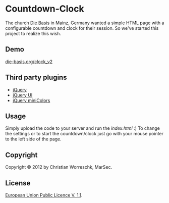 # Countdown-Clock
The church [Die Basis](http://www.die-basis.org) in Mainz, Germany wanted a simple HTML page with a configurable countdown and clock for their session. So we've started this project to realize this wish.

## Demo
[die-basis.org/clock_v2](http://www.die-basis.org/clock_v2/index.html)

## Third party plugins
- [jQuery](http://jquery.com/)
- [jQuery UI](http://jqueryui.com/)
- [jQuery miniColors](http://www.abeautifulsite.net/blog/2011/02/jquery-minicolors-a-color-selector-for-input-controls)

## Usage
Simply upload the code to your server and run the _index.html_ :)
To change the settings or to start the countdown/clock just go with your mouse pointer to the left side of the page.

## Copyright
Copyright © 2012 by Christian Worreschk, MarSec.

## License
[European Union Public Licence V. 1.1](http://opensource.org/licenses/EUPL-1.1).
